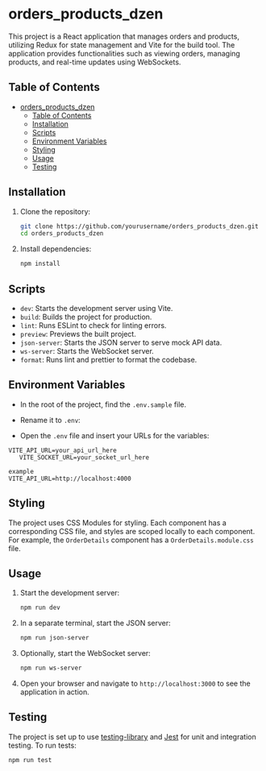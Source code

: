 # orders_products_dzen

This project is a React application that manages orders and products, utilizing Redux for state management and Vite for the build tool. The application provides functionalities such as viewing orders, managing products, and real-time updates using WebSockets.

## Table of Contents

- [orders_products_dzen](#orders_products_dzen)
  - [Table of Contents](#table-of-contents)
  - [Installation](#installation)
  - [Scripts](#scripts)
  - [Environment Variables](#environment-variables)
  - [Styling](#styling)
  - [Usage](#usage)
  - [Testing](#testing)

## Installation

1. Clone the repository:
    ```sh
    git clone https://github.com/yourusername/orders_products_dzen.git
    cd orders_products_dzen
    ```

2. Install dependencies:
    ```sh
    npm install
    ```

## Scripts

- `dev`: Starts the development server using Vite.
- `build`: Builds the project for production.
- `lint`: Runs ESLint to check for linting errors.
- `preview`: Previews the built project.
- `json-server`: Starts the JSON server to serve mock API data.
- `ws-server`: Starts the WebSocket server.
- `format`: Runs lint and prettier to format the codebase.

## Environment Variables

- In the root of the project, find the `.env.sample` file.
- Rename it to `.env`:

- Open the `.env` file and insert your URLs for the variables:

 ```
VITE_API_URL=your_api_url_here
    VITE_SOCKET_URL=your_socket_url_here
 
 example 
 VITE_API_URL=http://localhost:4000
 ```

## Styling

The project uses CSS Modules for styling. Each component has a corresponding CSS file, and styles are scoped locally to each component. For example, the `OrderDetails` component has a `OrderDetails.module.css` file.

## Usage

1. Start the development server:
    ```sh
    npm run dev
    ```

2. In a separate terminal, start the JSON server:
    ```sh
    npm run json-server
    ```

3. Optionally, start the WebSocket server:
    ```sh
    npm run ws-server
    ```

4. Open your browser and navigate to `http://localhost:3000` to see the application in action.

## Testing

The project is set up to use [testing-library](https://testing-library.com/) and [Jest](https://jestjs.io/) for unit and integration testing. To run tests:

```sh
npm run test
